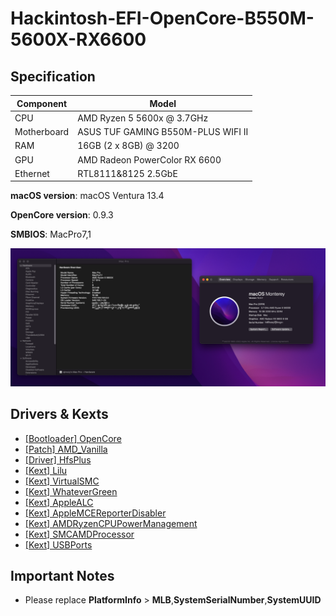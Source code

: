 # Hackintosh-EFI-OpenCore-B550M-5600X-RX6600

## Specification

| **Component** | **Model**                     |
| ------------- | ----------------------------- |
| CPU           | AMD Ryzen 5 5600x @ 3.7GHz    |
| Motherboard   | ASUS TUF GAMING B550M-PLUS WIFI II   |
| RAM           | 16GB (2 x 8GB) @ 3200         |
| GPU           | AMD Radeon PowerColor RX 6600 |
| Ethernet      | RTL8111&8125 2.5GbE                |

**macOS version**: macOS Ventura 13.4

**OpenCore version**: 0.9.3

**SMBIOS**: MacPro7,1

![Screen Shot](https://raw.githubusercontent.com/Qinruiy/Opencore-Gigabyte-B550M/main/info.png)

## Drivers & Kexts

- [[Bootloader] OpenCore](https://github.com/acidanthera/OpenCorePkg)
- [[Patch] AMD_Vanilla](https://github.com/AMD-OSX/AMD_Vanilla)
- [[Driver] HfsPlus](https://github.com/acidanthera/OcBinaryData/blob/master/Drivers/HfsPlus.efi)
- [[Kext] Lilu](https://github.com/acidanthera/Lilu)
- [[Kext] VirtualSMC](https://github.com/acidanthera/VirtualSMC)
- [[Kext] WhateverGreen](https://github.com/acidanthera/WhateverGreen)
- [[Kext] AppleALC](https://github.com/acidanthera/AppleALC)
- [[Kext] AppleMCEReporterDisabler](https://github.com/AMD-OSX/AMD_Vanilla/blob/opencore/Extra/AppleMCEReporterDisabler.kext.zip)
- [[Kext] AMDRyzenCPUPowerManagement](https://github.com/trulyspinach/SMCAMDProcessor)
- [[Kext] SMCAMDProcessor](https://github.com/trulyspinach/SMCAMDProcessor)
- [[Kext] USBPorts](https://dortania.github.io/OpenCore-Post-Install/usb/manual/manual.html#usb-mapping-the-manual-way)

## Important Notes

- Please replace **PlatformInfo** > **MLB**,**SystemSerialNumber**,**SystemUUID**
